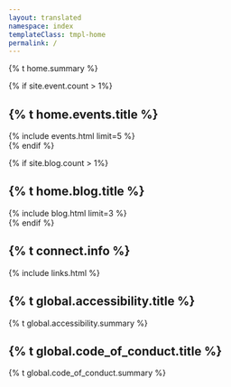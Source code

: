 ```yaml
---
layout: translated
namespace: index
templateClass: tmpl-home
permalink: /
---
```


<section class="intro-section">
  {% t home.summary %}
</section>

{% if site.event.count > 1%}
<section class="titled-block" aria-labelledby="hl-events">
  <h2 id="hl-events">{% t home.events.title %}</h2>
  {% include events.html limit=5 %}
</section>
{% endif %}

{% if site.blog.count > 1%}
<section class="titled-block" aria-labelledby="hl-news">
  <h2 id="hl-news">{% t home.blog.title %}</h2>
  {% include blog.html limit=3 %}
</section>
{% endif %}

<section class="titled-block" aria-labelledby="hl-links">
  <h2 id="hl-links">{% t connect.info %}</h2>
  {% include links.html %}
</section>

<section class="titled-block" aria-labelledby="hl-a11y">
  <h2 id="hl-a11y">{% t global.accessibility.title %}</h2>
  {% t global.accessibility.summary %}
</section>

<section class="titled-block" aria-labelledby="hl-coc">
  <h2 id="hl-coc">{% t global.code_of_conduct.title %}</h2>
  {% t global.code_of_conduct.summary %}
</section>
